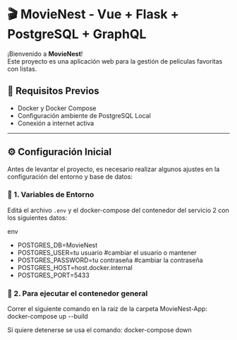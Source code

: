 # 🎬 MovieNest - Vue + Flask + PostgreSQL + GraphQL

¡Bienvenido a **MovieNest**!  
Este proyecto es una aplicación web para la gestión de películas favoritas con listas.

## 🚀 Requisitos Previos

- Docker y Docker Compose
- Configuración ambiente de PostgreSQL Local
- Conexión a internet activa
---

## ⚙️ Configuración Inicial

Antes de levantar el proyecto, es necesario realizar algunos ajustes en la configuración del entorno y base de datos:

### 📄 1. Variables de Entorno

Editá el archivo `.env` y el docker-compose del contenedor del servicio 2 con los siguientes datos:

env
- POSTGRES_DB=MovieNest
- POSTGRES_USER=tu usuario #cambiar el usuario o mantener
- POSTGRES_PASSWORD=tu contraseña #cambiar la contraseña
- POSTGRES_HOST=host.docker.internal
- POSTGRES_PORT=5433

### 📄 2. Para ejecutar el contenedor general

Correr el siguiente comando en la raíz de la carpeta MovieNest-App:
docker-compose up --build

Si quiere detenerse se usa el comando: docker-compose down
